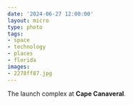 ```yaml
---
date: '2024-06-27 12:00:00'
layout: micro
type: photo
tags:
- space
- technology
- places
- florida
images:
- 2278ff87.jpg
---
```


The launch complex at **Cape Canaveral**.

